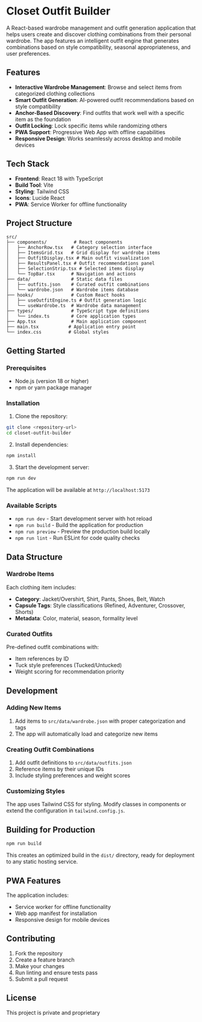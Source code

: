 # Closet Outfit Builder

A React-based wardrobe management and outfit generation application that helps users create and discover clothing combinations from their personal wardrobe. The app features an intelligent outfit engine that generates combinations based on style compatibility, seasonal appropriateness, and user preferences.

## Features

- **Interactive Wardrobe Management**: Browse and select items from categorized clothing collections
- **Smart Outfit Generation**: AI-powered outfit recommendations based on style compatibility
- **Anchor-Based Discovery**: Find outfits that work well with a specific item as the foundation
- **Outfit Locking**: Lock specific items while randomizing others
- **PWA Support**: Progressive Web App with offline capabilities
- **Responsive Design**: Works seamlessly across desktop and mobile devices

## Tech Stack

- **Frontend**: React 18 with TypeScript
- **Build Tool**: Vite
- **Styling**: Tailwind CSS
- **Icons**: Lucide React
- **PWA**: Service Worker for offline functionality

## Project Structure

```
src/
├── components/          # React components
│   ├── AnchorRow.tsx   # Category selection interface
│   ├── ItemsGrid.tsx   # Grid display for wardrobe items
│   ├── OutfitDisplay.tsx # Main outfit visualization
│   ├── ResultsPanel.tsx # Outfit recommendations panel
│   ├── SelectionStrip.tsx # Selected items display
│   └── TopBar.tsx      # Navigation and actions
├── data/               # Static data files
│   ├── outfits.json    # Curated outfit combinations
│   └── wardrobe.json   # Wardrobe items database
├── hooks/              # Custom React hooks
│   ├── useOutfitEngine.ts # Outfit generation logic
│   └── useWardrobe.ts  # Wardrobe data management
├── types/              # TypeScript type definitions
│   └── index.ts        # Core application types
├── App.tsx             # Main application component
├── main.tsx           # Application entry point
└── index.css          # Global styles
```

## Getting Started

### Prerequisites

- Node.js (version 18 or higher)
- npm or yarn package manager

### Installation

1. Clone the repository:
```bash
git clone <repository-url>
cd closet-outfit-builder
```

2. Install dependencies:
```bash
npm install
```

3. Start the development server:
```bash
npm run dev
```

The application will be available at `http://localhost:5173`

### Available Scripts

- `npm run dev` - Start development server with hot reload
- `npm run build` - Build the application for production
- `npm run preview` - Preview the production build locally
- `npm run lint` - Run ESLint for code quality checks

## Data Structure

### Wardrobe Items

Each clothing item includes:
- **Category**: Jacket/Overshirt, Shirt, Pants, Shoes, Belt, Watch
- **Capsule Tags**: Style classifications (Refined, Adventurer, Crossover, Shorts)
- **Metadata**: Color, material, season, formality level

### Curated Outfits

Pre-defined outfit combinations with:
- Item references by ID
- Tuck style preferences (Tucked/Untucked)
- Weight scoring for recommendation priority

## Development

### Adding New Items

1. Add items to `src/data/wardrobe.json` with proper categorization and tags
2. The app will automatically load and categorize new items

### Creating Outfit Combinations

1. Add outfit definitions to `src/data/outfits.json`
2. Reference items by their unique IDs
3. Include styling preferences and weight scores

### Customizing Styles

The app uses Tailwind CSS for styling. Modify classes in components or extend the configuration in `tailwind.config.js`.

## Building for Production

```bash
npm run build
```

This creates an optimized build in the `dist/` directory, ready for deployment to any static hosting service.

## PWA Features

The application includes:
- Service worker for offline functionality
- Web app manifest for installation
- Responsive design for mobile devices

## Contributing

1. Fork the repository
2. Create a feature branch
3. Make your changes
4. Run linting and ensure tests pass
5. Submit a pull request

## License

This project is private and proprietary